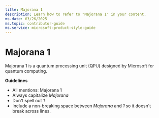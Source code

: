 ```yaml
---
title: Majorana 1
description: Learn how to refer to "Majorana 1" in your content.
ms.date: 03/26/2025
ms.topic: contributor-guide
ms.service: microsoft-product-style-guide
---
```



# Majorana 1

Majorana 1 is a quantum processing unit (QPU) designed by Microsoft for quantum computing.

**Guidelines**

- All mentions: Majorana 1
- Always capitalize *Majorana*
- Don't spell out *1*
- Include a non-breaking space between *Majorana* and *1* so it doesn't break across lines.
